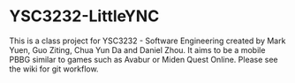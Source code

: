 # YSC3232-LittleYNC

This is a class project for YSC3232 - Software Engineering created by Mark Yuen, Guo Ziting, Chua Yun Da and Daniel Zhou. It aims to be a mobile PBBG similar to games such as Avabur or Miden Quest Online.
Please see the wiki for git workflow.

 
